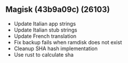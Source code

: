 ## Magisk (43b9a09c) (26103)
- Update Italian app strings
- Update Italian stub strings
- Update French translation
- Fix backup fails when ramdisk does not exist
- Cleanup SHA hash implementation
- Use rust to calculate sha
